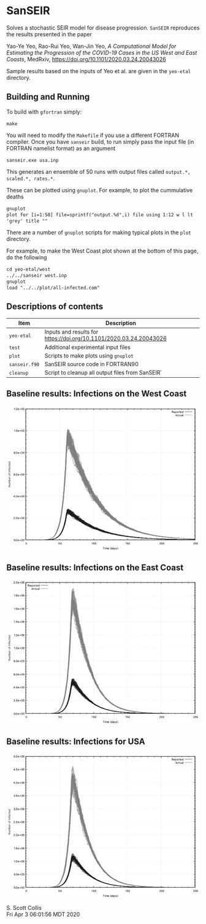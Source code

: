 # SanSEIR 

Solves a stochastic SEIR model for disease progression. `SanSEIR` 
reproduces the results presented in the paper

Yao-Ye Yeo, Rao-Rui Yeo, Wan-Jin Yeo, *A Computational Model for Estimating the 
Progression of the COVID-19 Cases in the US West and East Coasts*,  MedRxiv, 
https://doi.org/10.1101/2020.03.24.20043026

Sample results based on the inputs of Yeo et al. are given in the `yeo-etal` 
directory. 

## Building and Running 

To build with `gfortran` simply:

    make

You will need to modify the `Makefile` if you use a different FORTRAN compiler.
Once you have `sanseir` build, to run simply pass the input file (in FORTRAN 
namelist format) as an argument

    sanseir.exe usa.inp
    
This generates an ensemble of 50 runs with output files called 
`output.*, scaled.*, rates.*`.

These can be plotted using `gnuplot`.  For example, to plot the cummulative deaths

    gnuplot
    plot for [i=1:50] file=sprintf("output.%d",i) file using 1:12 w l lt 'grey' title ""

There are a number of `gnuplot` scripts for making typical plots in the `plot`
directory.

For example, to make the West Coast plot shown at the bottom of this page, 
do the following

    cd yeo-etal/west
    ../../sanseir west.inp
    gnuplot
    load "../../plot/all-infected.com"

## Descriptions of contents

Item       |  Description
-----------|---------------------------------------------------------------
`yeo-etal` |  Inputs and results for https://doi.org/10.1101/2020.03.24.20043026 
`test`     |  Additional experimental input files 
`plot`     |  Scripts to make plots using `gnuplot` 
`sanseir.f90` |  SanSEIR source code in FORTRAN90 
`cleanup`  |  Script to cleanup all output files from SanSEIR` 

## Baseline results:  Infections on the West Coast

![West Coast Infections](https://github.com/sscollis/sanseir/blob/master/yeo-etal/west/west-infected.png)

## Baseline results:  Infections on the East Coast

![East Coast Infections](https://github.com/sscollis/sanseir/blob/master/yeo-etal/east/east-infected.png)

## Baseline results:  Infections for USA 

![USA Infections](https://github.com/sscollis/sanseir/blob/master/yeo-etal/usa/usa-infected.png)

S. Scott Collis\
Fri Apr  3 06:01:56 MDT 2020

